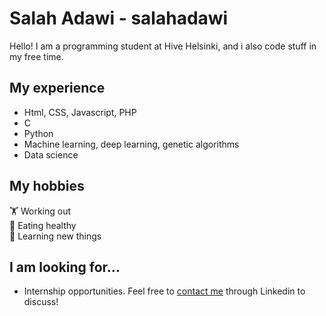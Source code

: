 # Salah Adawi - salahadawi
Hello! I am a programming student at Hive Helsinki, and i also code stuff in my free time.

## My experience
* Html, CSS, Javascript, PHP
* C
* Python
* Machine learning, deep learning, genetic algorithms
* Data science

## My hobbies
🏋️ Working out<br />
🍏 Eating healthy<br />
📖 Learning new things

## I am looking for...
* Internship opportunities. Feel free to [contact me](https://www.linkedin.com/in/salah-adawi/) through Linkedin to discuss! 
